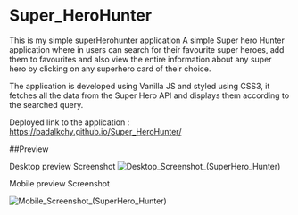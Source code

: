 # Super_HeroHunter
This is my simple superHerohunter application
A simple Super hero Hunter application where in users can search for their favourite super heroes, add them to favourites and also view the entire information about any super hero by clicking on any superhero card of their choice. 

The application is developed using Vanilla JS and styled using CSS3, it fetches all the data from the Super Hero API and displays them according to the searched query.

Deployed link to the application : https://badalkchy.github.io/Super_HeroHunter/

##Preview

Desktop preview Screenshot
![Desktop_Screenshot_(SuperHero_Hunter)](https://user-images.githubusercontent.com/87421888/228946664-f6c4ccc7-b2ec-45cb-8a25-efdca5e298b2.png)

Mobile preview Screenshot

![Mobile_Screenshot_(SuperHero_Hunter)](https://user-images.githubusercontent.com/87421888/228946740-fc80d079-d23a-4403-9ca6-ed002dcd8c87.png)

